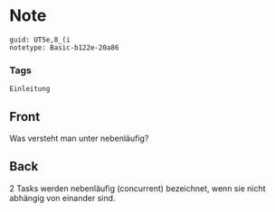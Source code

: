 # Note
```
guid: UT5e,8_(i
notetype: Basic-b122e-20a86
```

### Tags
```
Einleitung
```

## Front
Was versteht man unter nebenläufig?

## Back
2 Tasks werden nebenläufig (concurrent) bezeichnet, wenn sie nicht abhängig von einander sind.

